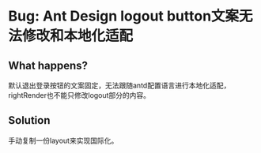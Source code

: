 # Bug: Ant Design logout button文案无法修改和本地化适配

## What happens?

默认退出登录按钮的文案固定，无法跟随antd配置语言进行本地化适配，rightRender也不能只修改logout部分的内容。

## Solution

手动复制一份layout来实现国际化。
